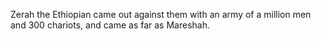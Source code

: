 Zerah the Ethiopian came out against them with an army of a million men and 300 chariots, and came as far as Mareshah.
